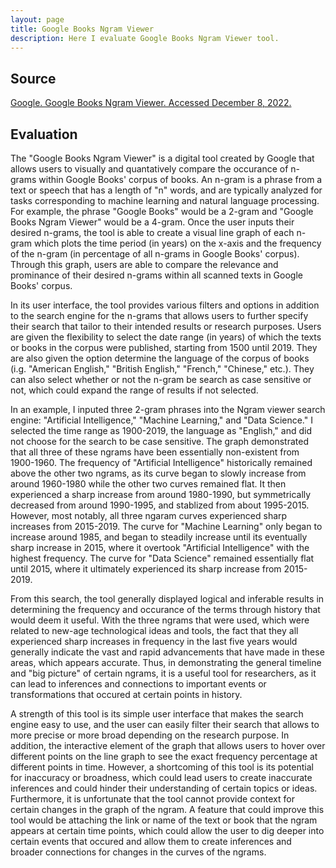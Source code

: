 ```yaml
---
layout: page
title: Google Books Ngram Viewer
description: Here I evaluate Google Books Ngram Viewer tool.
---
```


## Source

[Google. Google Books Ngram Viewer. Accessed December 8, 2022.](https://books.google.com/ngrams/)

## Evaluation

The "Google Books Ngram Viewer" is a digital tool created by Google that allows users to visually and quantatively compare the occurance of n-grams within Google Books' corpus of books. An n-gram is a phrase from a text or speech that has a length of "n" words, and are typically analyzed for tasks corresponding to machine learning and natural language processing. For example, the phrase "Google Books" would be a 2-gram and "Google Books Ngram Viewer" would be a 4-gram. Once the user inputs their desired n-grams, the tool is able to create a visual line graph of each n-gram which plots the time period (in years) on the x-axis and the frequency of the n-gram (in percentage of all n-grams in Google Books' corpus). Through this graph, users are able to compare the relevance and prominance of their desired n-grams within all scanned texts in Google Books' corpus.

In its user interface, the tool provides various filters and options in addition to the search engine for the n-grams that allows users to further specify their search that tailor to their intended results or research purposes. Users are given the flexibility to select the date range (in years) of which the texts or books in the corpus were published, starting from 1500 until 2019. They are also given the option determine the language of the corpus of books (i.g. "American English," "British English," "French," "Chinese," etc.). They can also select whether or not the n-gram be search as case sensitive or not, which could expand the range of results if not selected. 

In an example, I inputed three 2-gram phrases into the Ngram viewer search engine: "Artificial Intelligence," "Machine Learning," and "Data Science." I selected the time range as 1900-2019, the language as "English," and did not choose for the search to be case sensitive. The graph demonstrated that all three of these ngrams have been essentially non-existent from 1900-1960. The frequency of "Artificial Intelligence" historically remained above the other two ngrams, as its curve began to slowly increase from around 1960-1980 while the other two curves remained flat. It then experienced a sharp increase from around 1980-1990, but symmetrically decreased from around 1990-1995, and stablized from about 1995-2015. However, most notably, all three ngaram curves experienced sharp increases from 2015-2019. The curve for "Machine Learning" only began to increase around 1985, and began to steadily increase until its eventually sharp increase in 2015, where it overtook "Artificial Intelligence" with the highest frequency. The curve for "Data Science" remained essentially flat until 2015, where it ultimately experienced its sharp increase from 2015-2019.

From this search, the tool generally displayed logical and inferable results in determining the frequency and occurance of the terms through history that would deem it useful. With the three ngrams that were used, which were related to new-age technological ideas and tools, the fact that they all experienced sharp increases in frequency in the last five years would generally indicate the vast and rapid advancements that have made in these areas, which appears accurate. Thus, in demonstrating the general timeline and "big picture" of certain ngrams, it is a useful tool for researchers, as it can lead to inferences and connections to important events or transformations that occured at certain points in history.

A strength of this tool is its simple user interface that makes the search engine easy to use, and the user can easily filter their search that allows to more precise or more broad depending on the research purpose. In addition, the interactive element of the graph that allows users to hover over different points on the line graph to see the exact frequency percentage at different points in time. However, a shortcoming of this tool is its potential for inaccuracy or broadness, which could lead users to create inaccurate inferences and could hinder their understanding of certain topics or ideas. Furthermore, it is unfortunate that the tool cannot provide context for certain changes in the graph of the ngram. A feature that could improve this tool would be attaching the link or name of the text or book that the ngram appears at certain time points, which could allow the user to dig deeper into certain events that occured and allow them to create inferences and broader connections for changes in the curves of the ngrams. 





